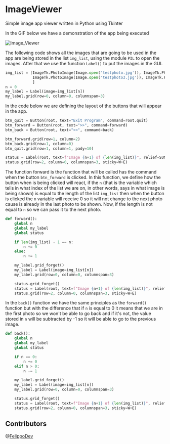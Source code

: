 # ImageViewer
Simple image app viewer written in Python using Tkinter


In the GIF below we have a demonstration of the app being executed




![Image_Viewer](https://user-images.githubusercontent.com/65267252/114647207-14faec80-9cb3-11eb-80c6-3b17c86967b9.gif)

The following code shows all the images that are going to be used in the app are being stored in the list `img_list`, using the module `PIL` to open the images. After that we use the function `Label()` to put the images in the GUI.



```python
img_list = [ImageTk.PhotoImage(Image.open('testphoto.jpg')), ImageTk.PhotoImage(Image.open('testphoto2.jpg')),
            ImageTk.PhotoImage(Image.open('testphoto3.jpg')), ImageTk.PhotoImage(Image.open('testphoto4.jpg'))
            ]
n = 0
my_label = Label(image=img_list[n])
my_label.grid(row=0, column=0, columnspan=3)
```



In the code below we are defining the layout of the buttons that will appear in the app.




```python
btn_quit = Button(root, text="Exit Program", command=root.quit)
btn_forward = Button(root, text=">>", command=forward)
btn_back = Button(root, text="<<", command=back)

btn_forward.grid(row=1, column=2)
btn_back.grid(row=1, column=0)
btn_quit.grid(row=1, column=1, pady=10)

status = Label(root, text=f"Image {n+1} of {len(img_list)}", relief=SUNKEN, bd=1)
status.grid(row=2, column=0, columnspan=3, sticky=W+E)

```


The function forward is the function that will be called has the command when the button `btn_forward` is clicked. In this function, we define how the button when is being clicked will react, if the `n` (that is the variable which tells in what index of the list we are on, in other words, says in what image is being shown) is equal to the length of the list `img_list` then when the button is clicked the `n` variable will receive 0 so it will not change to the next photo cause is already in the last photo to be shown. Now, if the length is not equal to `n` so we can pass it to the next photo.
```python
def forward():
    global n
    global my_label
    global status

    if len(img_list) - 1 == n:
        n += 0
    else:
        n += 1

    my_label.grid_forget()
    my_label = Label(image=img_list[n])
    my_label.grid(row=0, column=0, columnspan=3)

    status.grid_forget()
    status = Label(root, text=f"Image {n+1} of {len(img_list)}", relief=SUNKEN, bd=1)
    status.grid(row=2, column=0, columnspan=3, sticky=W+E)
```

In the `back()` function we have the same principles as the `forward()` function but with the difference that if `n` is equal to 0 it means that we are in the first photo so we won't be able to go back and if it's not, the value stored in `n`  will be subtracted by -1 so it will be able to go to the previous image.

```python
def back():
    global n
    global my_label
    global status

    if n == 0:
        n += 0
    elif n > 0:
        n -= 1

    my_label.grid_forget()
    my_label = Label(image=img_list[n])
    my_label.grid(row=0, column=0, columnspan=3)

    status.grid_forget()
    status = Label(root, text=f"Image {n+1} of {len(img_list)}", relief=SUNKEN, bd=1)
    status.grid(row=2, column=0, columnspan=3, sticky=W+E)
```


## Contributors
@[FelippoDev](https://github.com/FelippoDev)
